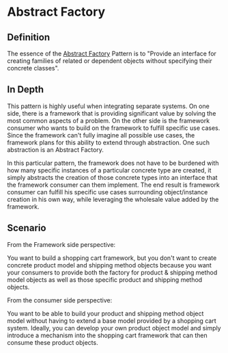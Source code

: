 Abstract Factory
================

Definition
----------

The essence of the [Abstract Factory](https://refactoring.guru/design-patterns/abstract-factory) Pattern is to "Provide an interface for creating families of related or dependent objects without specifying their concrete classes".

In Depth
--------

This pattern is highly useful when integrating separate systems. On one side, there is a framework that is providing significant value by solving the most common aspects of a problem. On the other side is the framework consumer who wants to build on the framework to fulfill specific use cases. Since the framework can't fully imagine all possible use cases, the framework plans for this ability to extend through abstraction. One such abstraction is an Abstract Factory.

In this particular pattern, the framework does not have to be burdened with how many specific instances of a particular concrete type are created, it simply abstracts the creation of those concrete types into an interface that the framework consumer can them implement. The end result is framework consumer can fulfill his specific use cases surrounding object/instance creation in his own way, while leveraging the wholesale value added by the framework.

Scenario
--------

From the Framework side perspective:

You want to build a shopping cart framework, but you don't want to create concrete product model and shipping method objects because you want your consumers to provide both the factory for product & shipping method model objects as well as those specific product and shipping method objects.

From the consumer side perspective:

You want to be able to build your product and shipping method object model without having to extend a base model provided by a shopping cart system. Ideally, you can develop your own product object model and simply introduce a mechanism into the shopping cart framework that can then consume these product objects.
